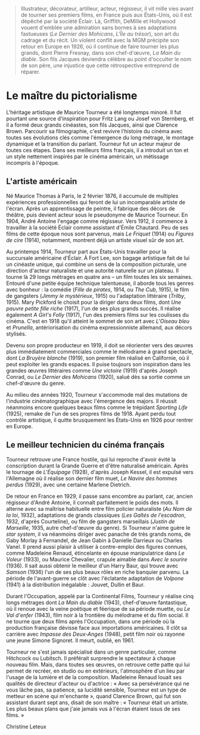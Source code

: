 > Illustrateur, décorateur, artilleur, acteur, régisseur, il vit mille vies avant de tourner ses premiers films, en France puis aux États-Unis, où il est dépêché par la société Éclair. Là, Griffith, DeMille et Hollywood vouent d'emblée une admiration sans bornes à ses adaptations fastueuses (_Le Dernier des Mohicans_, _L'Île au trésor_), son art du cadrage et du récit. Un violent conflit avec la MGM précipite son retour en Europe en 1926, où il continue de faire tourner les plus grands, dont Pierre Fresnay, dans son chef-d'œuvre, _La Main du diable_. Son fils Jacques deviendra célèbre au point d'occulter le nom de son père, une injustice que cette rétrospective entreprend de réparer.

# Le maître du pictorialisme

L'héritage artistique de Maurice Tourneur a été longtemps minoré. Il fut pourtant une source d'inspiration pour Fritz Lang ou Josef von Sternberg, et il a formé deux grands cinéastes, son fils Jacques, ainsi que Clarence Brown. Parcourir sa filmographie, c'est revivre l'histoire du cinéma avec toutes ses évolutions clés comme l'émergence du long métrage, le montage dynamique et la transition du parlant. Tourneur fut un acteur majeur de toutes ces étapes. Dans ses meilleurs films français, il a introduit un ton et un style nettement inspirés par le cinéma américain, un métissage incompris à l'époque.

## L'artiste américain

Né Maurice Thomas à Paris, le 2 février 1876, il accumule de multiples expériences professionnelles qui feront de lui un incomparable artiste de l'écran. Après un apprentissage de peintre, il fabrique des décors de théâtre, puis devient acteur sous le pseudonyme de Maurice Tourneur. En 1904, André Antoine l'engage comme régisseur. Vers 1912, il commence à travailler à la société Éclair comme assistant d'Émile Chautard. Peu de ses films de cette époque nous sont parvenus, mais _Le Friquet_ (1914) ou _Figures de cire_ (1914), notamment, montrent déjà un artiste visuel sûr de son art.

Au printemps 1914, Tourneur part aux États-Unis travailler pour la succursale américaine d'Éclair. À Fort Lee, son bagage artistique fait de lui un cinéaste unique, qui combine un sens de la composition picturale, une direction d'acteur naturaliste et une autorité naturelle sur un plateau. Il tourne là 29 longs métrages en quatre ans – un film toutes les six semaines. Entouré d'une petite équipe technique talentueuse, il aborde tous les genres avec bonheur : la comédie (_Fille de pirates_, 1914, ou _The Cub_, 1915), le film de gangsters (_Jimmy le mystérieux_, 1915) ou l'adaptation littéraire (_Trilby_, 1915). Mary Pickford le choisit pour la diriger dans deux films, dont _Une pauvre petite fille riche_ (1917), l'un de ses plus grands succès. Il réalise également _A Girl's Folly_ (1917), l'un des premiers films sur les coulisses du cinéma. C'est en 1918 qu'il atteint le sommet de son art avec _L'Oiseau bleu_ et _Prunella_, antériorisation du cinéma expressionniste allemand, aux décors stylisés.

Devenu son propre producteur en 1919, il doit se réorienter vers des œuvres plus immédiatement commerciales comme le mélodrame à grand spectacle, dont _La Bruyère blanche_ (1919), son premier film réalisé en Californie, où il peut exploiter les grands espaces. Il puise toujours son inspiration dans les grandes œuvres littéraires comme _Une victoire_ (1919) d'après Joseph Conrad, ou _Le Dernier des Mohicans_ (1920), salué dès sa sortie comme un chef-d'œuvre du genre.

Au milieu des années 1920, Tourneur s'accommode mal des mutations de l'industrie cinématographique avec l'émergence des majors. Il réussit néanmoins encore quelques beaux films comme le trépidant _Sporting Life_ (1925), remake de l'un de ses propres films de 1918. Ayant perdu tout contrôle artistique, il quitte brusquement les États-Unis en 1926 pour rentrer en Europe.

## Le meilleur technicien du cinéma français

Tourneur retrouve une France hostile, qui lui reproche d'avoir évité la conscription durant la Grande Guerre et d'être naturalisé américain. Après le tournage de _L'Équipage_ (1928), d'après Joseph Kessel, il est expulsé vers l'Allemagne où il réalise son dernier film muet, _Le Navire des hommes perdus_ (1929), avec une certaine Marlene Dietrich.

De retour en France en 1929, il passe sans encombre au parlant, car, ancien régisseur d'André Antoine, il connaît parfaitement le poids des mots. Il alterne avec sa maîtrise habituelle entre film policier naturaliste (_Au Nom de la loi_, 1932), adaptations de grands classiques (_Les Gaîtés de l'escadron_, 1932, d'après Courteline), ou film de gangsters marseillais (_Justin de Marseille_, 1935, autre chef-d'œuvre du genre). Si Tourneur n'aime guère le _star system_, il va néanmoins diriger avec panache de très grands noms, de Gaby Morlay à Fernandel, de Jean Gabin à Danielle Darrieux ou Charles Vanel. Il prend aussi plaisir à utiliser à contre-emploi des figures connues, comme Madeleine Renaud, étincelante en épouse manipulatrice dans _Le Voleur_ (1933), ou Maurice Chevalier, crapule aimable dans _Avec le sourire_ (1936). Il sait aussi obtenir le meilleur d'un Harry Baur, qui trouve avec _Samson_ (1936) l'un de ses plus beaux rôles en riche banquier parvenu. La période de l'avant-guerre se clôt avec l'éclatante adaptation de _Volpone_ (1941) à la distribution inégalable : Jouvet, Dullin et Baur.

Durant l'Occupation, appelé par la Continental Films, Tourneur y réalise cinq longs métrages dont _La Main du diable_ (1943), chef-d'œuvre fantastique, où il renoue avec la veine poétique et féerique de sa période muette, ou _Le Val d'enfer_ (1943), film noir à la frontière du mélodrame et du film social. Il ne tourne que deux films après l'Occupation, dans une période où la production française dévisse face aux importations américaines. Il clôt sa carrière avec _Impasse des Deux-Anges_ (1948), petit film noir où rayonne une jeune Simone Signoret. Il meurt, oublié, en 1961.

Tourneur ne s'est jamais spécialisé dans un genre particulier, comme Hitchcock ou Lubitsch. Il préférait surprendre le spectateur à chaque nouveau film. Mais, dans toutes ses œuvres, on retrouve cette patte qui lui permet de recréer, en studio ou en extérieurs, l'atmosphère d'un lieu par l'usage de la lumière et de la composition. Madeleine Renaud louait ses qualités de directeur d'acteur ou d'actrice : « Avec sa persévérance qui ne vous lâche pas, sa patience, sa lucidité sensible, Tourneur est un type de metteur en scène qui m'enchante », quand Clarence Brown, qui fut son assistant durant sept ans, disait de son maître : « Tourneur était un artiste. Les plus beaux plans que j'aie jamais vus à l'écran étaient issus de ses films. »

<div class="author">Christine Leteux</div>
